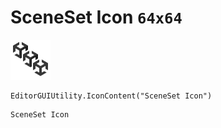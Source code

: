 # SceneSet Icon `64x64`
<img src="/img/SceneSet%20Icon.png" width=64 height=64>

``` CSharp
EditorGUIUtility.IconContent("SceneSet Icon")
```
```
SceneSet Icon
```
